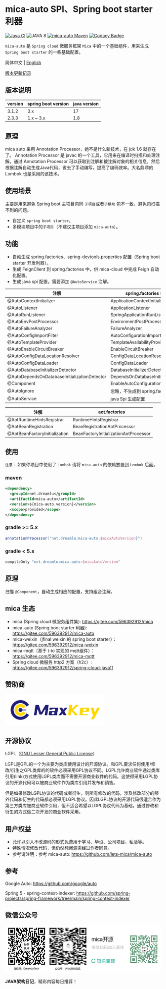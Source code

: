 # mica-auto SPI、Spring boot starter 利器
[![Java CI](https://github.com/lets-mica/mica-auto/workflows/Java%20CI/badge.svg)](https://github.com/lets-mica/mica-auto/actions)
![JAVA 8](https://img.shields.io/badge/JDK-1.8+-brightgreen.svg)
[![mica-auto Maven](https://img.shields.io/maven-central/v/net.dreamlu/mica-auto.svg?style=flat-square)](https://mvnrepository.com/artifact/net.dreamlu/mica-auto)
[![Codacy Badge](https://app.codacy.com/project/badge/Grade/681f9f08bc3d4b799f843eb2ff8be287)](https://www.codacy.com/gh/lets-mica/mica-auto/dashboard?utm_source=github.com&amp;utm_medium=referral&amp;utm_content=lets-mica/mica-auto&amp;utm_campaign=Badge_Grade)

`mica-auto` 是 `Spring cloud` 微服务框架 `Mica` 中的一个基础组件，用来生成 `Spring boot starter` 的一些基础配置。 

简体中文 | [English](README_EN.md) 

[版本更新记录](CHANGELOG.md)

## 版本说明
| version | spring boot version | java version |
|---------|---------------------|--------------|
| 3.1.2   | 3.x                 | 17           |
| 2.3.3   | 1.x ~ 3.x           | 1.8          |

## 原理

mica auto 采用 Annotation Processor，她不是什么新技术，在 jdk 1.6 就存在了。 Annotation Processor 是 javac 的一个工具，它用来在编译时扫描和处理注解。通过 Annotation Processor 可以获取到注解和被注解对象的相关信息，然后根据注解自动生成Java代码，省去了手动编写，提高了编码效率。大名鼎鼎的 Lombok 也是采用的该技术。

## 使用场景
主要是用来避免 Spring boot 主项目包同 `子项目`或者`子模块` 包不一致，避免包扫描不到的问题。 

- 自定义 `spring boot starter`。
- 多模块项目中的`子项目`（不建议主项目添加 `mica-auto`）。

## 功能
- 自动生成 spring.factories、spring-devtools.properties 配置（Spring boot starter 开发利器）。
- 生成 FeignClient 到 spring.factories 中，供 mica-cloud 中完成 Feign 自动化配置。
- 生成 java spi 配置，需要添加 `@AutoService` 注解。

| 注解                            | spring.factories 或 Spi key     |
| ------------------------------- | ------------------------------- |
| @AutoContextInitializer         | ApplicationContextInitializer   |
| @AutoListener                   | ApplicationListener             |
| @AutoRunListener                | SpringApplicationRunListener    |
| @AutoEnvPostProcessor           | EnvironmentPostProcessor        |
| @AutoFailureAnalyzer            | FailureAnalyzer                 |
| @AutoConfigImportFilter         | AutoConfigurationImportFilter   |
| @AutoTemplateProvider           | TemplateAvailabilityProvider    |
| @AutoEnableCircuitBreaker       | EnableCircuitBreaker            |
| @AutoConfigDataLocationResolver | ConfigDataLocationResolver      |
| @AutoConfigDataLoader           | ConfigDataLoader                |
| @AutoDatabaseInitializerDetector | DatabaseInitializerDetector         |
| @AutoDependsOnDatabaseInitializationDetector | DependsOnDatabaseInitializationDetector         |
| @Component                      | EnableAutoConfiguration         |
| @AutoIgnore                     | 忽略，不生成到 spring.factories |
| @AutoService                    | java Spi 生成配置               |

| 注解                            | aot.factories                     |
| ------------------------------- | ------------------------------- |
| @AotRuntimeHintsRegistrar      | RuntimeHintsRegistrar                |
| @AotBeanRegistration           | BeanRegistrationAotProcessor                |
| @AotBeanFactoryInitialization  | BeanFactoryInitializationAotProcessor                |

## 使用
`注意：` 如果你项目中使用了 `Lombok` 请将 `mica-auto` 的依赖放置到 `Lombok` 后面。

### maven
```xml
<dependency>
  <groupId>net.dreamlu</groupId>
  <artifactId>mica-auto</artifactId>
  <version>${mica-auto.version}</version>
  <scope>provided</scope>
</dependency>
```

### gradle >= 5.x
```groovy
annotationProcessor("net.dreamlu:mica-auto:$micaAutoVersion}")
```

### gradle < 5.x
```groovy
compileOnly "net.dreamlu:mica-auto:$micaAutoVersion"
```

## 原理
扫描 `@Component`，自动生成相应的配置，支持组合注解。

## mica 生态

- mica (Spring cloud 微服务组件集): https://gitee.com/596392912/mica
- mica-auto (Spring boot starter 利器): https://gitee.com/596392912/mica-auto
- mica-weixin（jfinal weixin 的 spring boot starter）：https://gitee.com/596392912/mica-weixin
- mica-mqtt（基于 t-io 实现的 mqtt组件）：https://gitee.com/596392912/mica-mqtt
- Spring cloud 微服务 http2 方案（h2c）: https://gitee.com/596392912/spring-cloud-java11

## 赞助商

[![业界领先的单点登录](docs/img/maxkey.png)](https://gitee.com/dromara/MaxKey/?from=mica-auto)

## 开源协议
LGPL（[GNU Lesser General Public License](http://www.gnu.org/licenses/lgpl.html)）

LGPL是GPL的一个为主要为类库使用设计的开源协议。和GPL要求任何使用/修改/衍生之GPL类库的的软件必须采用GPL协议不同。LGPL允许商业软件通过类库引用(link)方式使用LGPL类库而不需要开源商业软件的代码。这使得采用LGPL协议的开源代码可以被商业软件作为类库引用并发布和销售。

但是如果修改LGPL协议的代码或者衍生，则所有修改的代码，涉及修改部分的额外代码和衍生的代码都必须采用LGPL协议。因此LGPL协议的开源代码很适合作为第三方类库被商业软件引用，但不适合希望以LGPL协议代码为基础，通过修改和衍生的方式做二次开发的商业软件采用。

## 用户权益
* 允许以引入不改源码的形式免费用于学习、毕设、公司项目、私活等。
* 特殊情况修改代码，但仍然想闭源需经过作者同意。
* 参考请注明：参考 mica-auto: https://github.com/lets-mica/mica-auto

## 参考
Google Auto: https://github.com/google/auto

Spring 5 - spring-context-indexer: https://github.com/spring-projects/spring-framework/tree/main/spring-context-indexer

## 微信公众号

![如梦技术](docs/dreamlu-weixin.jpg)

**JAVA架构日记**，精彩内容每日推荐！